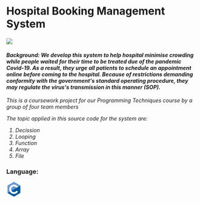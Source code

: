 <h1>Hospital Booking Management System</h1>
<img align="center" src="https://user-images.githubusercontent.com/90387094/154268609-4b2a85bb-f324-4306-9fc2-d4720311da57.png">

<h4><i>Background: We develop this system to help hospital minimise crowding while people waited for their time to be treated due of the pandemic Covid-19. As a result, they urge all patients to schedule an appointment online before coming to the hospital. Because of restrictions demanding conformity with the government's standard operating procedure, they may regulate the virus's transmission in this manner (SOP).</h4>
<p>This is a coursework project for our Programming Techniques course by a group of four team members</p>

The topic applied in this source code for the system are:
  1. Decission
  2. Looping
  3. Function
  4. Array
  5. File

  <h3 align="left"></i>Language:</h3>
<p align="left"> <a href="https://www.cprogramming.com/" target="_blank" rel="noreferrer"> <img src="https://raw.githubusercontent.com/devicons/devicon/master/icons/c/c-original.svg" alt="c" width="40" height="40"/> </a></p>
